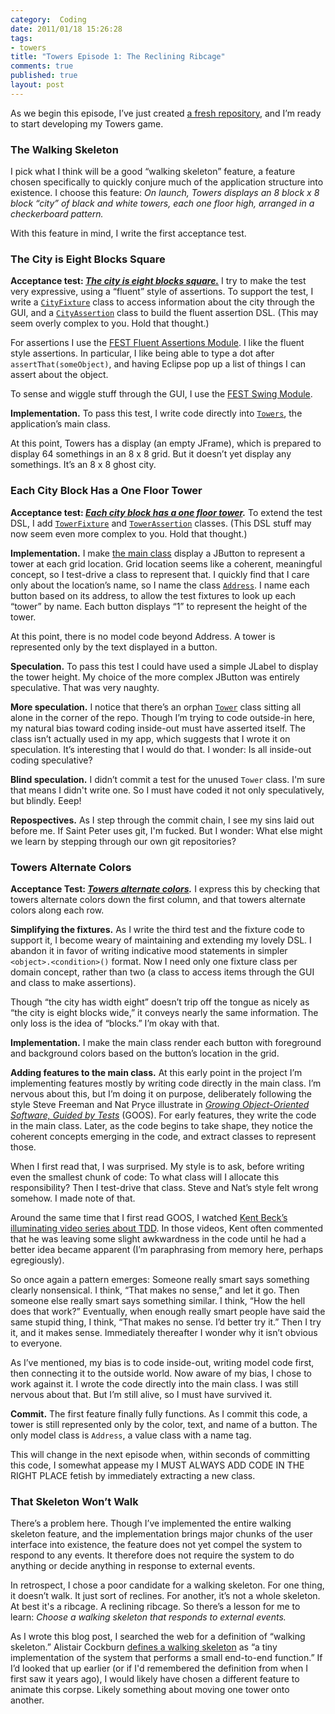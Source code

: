 ```yaml
--- 
category:  Coding
date: 2011/01/18 15:26:28
tags: 
- towers
title: "Towers Episode 1: The Reclining Ribcage"
comments: true
published: true
layout: post
---
```


<p>As we begin this episode, I’ve just created <a href="https://github.com/dhemery/Towers/commit/252be5b80247ba67f5e04a25ad5ac4b88c0c059a">a fresh repository</a>, and I’m ready to start developing my Towers game.</p>

<h3>The Walking Skeleton</h3>

<p>I pick what I think will be a good “walking skeleton” feature, a feature chosen specifically to quickly conjure much of the application structure into existence. I choose this feature: <em>On launch, Towers displays an 8 block x 8 block “city” of black and white towers, each one floor high, arranged in a checkerboard pattern.</em></p>

<p>With this feature in mind, I write the first acceptance test.</p>

<h3>The City is Eight Blocks Square</h3>

<p><strong>Acceptance test: <em><a href="https://github.com/dhemery/Towers/blob/7bf3a0496709373f5724e2b7a7dfebdf45b17698/test/acceptance/com/dhemery/towers/application/OnLaunch.java">The city is eight blocks square.</a></em></strong> I try to make the test very expressive, using a “fluent” style of assertions. To support the test, I write a <code><a href="https://github.com/dhemery/Towers/blob/057d4dec5bbce846f2cb666fbd40fda92812c2b6/test/acceptance/com/dhemery/towers/application/fixtures/CityFixture.java">CityFixture</a></code> class to access information about the city through the GUI, and a <code><a href="https://github.com/dhemery/Towers/blob/057d4dec5bbce846f2cb666fbd40fda92812c2b6/test/acceptance/com/dhemery/towers/application/fixtures/CityAssertion.java">CityAssertion</a></code> class to build the fluent assertion DSL. (This may seem overly complex to you. Hold that thought.)</p>

<p>For assertions I use the <a href="http://docs.codehaus.org/display/FEST/Fluent+Assertions+Module">FEST Fluent Assertions Module</a>. I like the fluent style assertions. In particular, I like being able to type a dot after <code>assertThat(someObject)</code>, and having Eclipse pop up a list of things I can assert about the object.</p>

<p>To sense and wiggle stuff through the GUI, I use the <a href="http://docs.codehaus.org/display/FEST/Swing+Module">FEST Swing Module</a>.</p>

<p><strong>Implementation.</strong> To pass this test, I write code directly into <code><a href="https://github.com/dhemery/Towers/blob/7bf3a0496709373f5724e2b7a7dfebdf45b17698/src/com/dhemery/towers/application/Towers.java">Towers</a></code>, the application’s main class.</p>

<p>At this point, Towers has a display (an empty JFrame), which is prepared to display 64 somethings in an 8 x 8 grid. But it doesn’t yet display any somethings. It’s an 8 x 8 ghost city.</p>

<h3>Each City Block Has a One Floor Tower</h3>

<p><strong>Acceptance test: <em><a href="https://github.com/dhemery/Towers/blob/ec08ffa0727c1fd314fed881fd1086e8d63227bd/test/acceptance/com/dhemery/towers/application/OnLaunch.java">Each city block has a one floor tower</a>.</em></strong> To extend the test DSL, I add <code><a href="https://github.com/dhemery/Towers/blob/ec08ffa0727c1fd314fed881fd1086e8d63227bd/test/acceptance/com/dhemery/towers/application/fixtures/TowerFixture.java">TowerFixture</a></code> and <code><a href="https://github.com/dhemery/Towers/blob/ec08ffa0727c1fd314fed881fd1086e8d63227bd/test/acceptance/com/dhemery/towers/application/fixtures/TowerAssertion.java">TowerAssertion</a></code> classes. (This DSL stuff may now seem even more complex to you. Hold that thought.)</p>

<p><strong>Implementation.</strong> I make <a href="https://github.com/dhemery/Towers/blob/ec08ffa0727c1fd314fed881fd1086e8d63227bd/src/com/dhemery/towers/application/Towers.java">the main class</a> display a JButton to represent a tower at each grid location. Grid location seems like a coherent, meaningful concept, so I test-drive a class to represent that. I quickly find that I care only about the location’s name, so I name the class <code><a href="https://github.com/dhemery/Towers/blob/ec08ffa0727c1fd314fed881fd1086e8d63227bd/src/com/dhemery/towers/model/Address.java">Address</a></code>. I name each button based on its address, to allow the test fixtures to look up each “tower” by name. Each button displays “1” to represent the height of the tower.</p>

<p>At this point, there is no model code beyond Address. A tower is represented only by the text displayed in a button.</p>

<p><strong>Speculation.</strong> To pass this test I could have used a simple JLabel to display the tower height. My choice of the more complex JButton was entirely speculative. That was very naughty.</p>

<p><strong>More speculation.</strong> I notice that there’s an orphan <code><a href="https://github.com/dhemery/Towers/blob/ec08ffa0727c1fd314fed881fd1086e8d63227bd/src/com/dhemery/towers/model/Tower.java">Tower</a></code> class sitting all alone in the corner of the repo. Though I’m trying to code outside-in here, my natural bias toward coding inside-out must have asserted itself. The class isn’t actually used in my app, which suggests that I wrote it on speculation. It’s interesting that I would do that. I wonder: Is all inside-out coding speculative?</p>

<p><strong>Blind speculation.</strong> I didn’t commit a test for the unused <code>Tower</code> class. I'm sure that means I didn't write one. So I must have coded it not only speculatively, but blindly. Eeep!</p>

<p><strong>Repospectives.</strong> As I step through the commit chain, I see my sins laid out before me. If Saint Peter uses git, I'm fucked. But I wonder: What else might we learn by stepping through our own git repositories?</p>

<h3>Towers Alternate Colors</h3>

<p><strong>Acceptance Test: <em><a href="https://github.com/dhemery/Towers/blob/master/test/acceptance/com/dhemery/towers/application/OnLaunch.java">Towers alternate colors</a>.</em></strong> I express this by checking that towers alternate colors down the first column, and that towers alternate colors along each row.</p>

<p><strong>Simplifying the fixtures.</strong> As I write the third test and the fixture code to support it, I become weary of maintaining and extending my lovely DSL. I abandon it in favor of writing indicative mood statements in simpler <code>&lt;object&gt;.&lt;condition&gt;()</code> format. Now I need only one fixture class per domain concept, rather than two (a class to access items through the GUI and class to make assertions).</p>

<p>Though “the city has width eight” doesn’t trip off the tongue as nicely as “the city is eight blocks wide,” it conveys nearly the same information. The only loss is the idea of “blocks.” I’m okay with that.</p>

<p><strong>Implementation.</strong> I make the main class render each button with foreground and background colors based on the button’s location in the grid.</p>

<p><strong>Adding features to the main class.</strong> At this early point in the project I’m implementing features mostly by writing code directly in the main class. I’m nervous about this, but I’m doing it on purpose, deliberately following the style Steve Freeman and Nat Pryce illustrate in <em><a href="http://www.amazon.com/exec/obidos/ASIN/0321503627/dalehemery-20">Growing Object-Oriented Software, Guided by Tests</a></em> (GOOS). For early features, they write the code in the main class. Later, as the code begins to take shape, they notice the coherent concepts emerging in the code, and extract classes to represent those.</p>

<p>When I first read that, I was surprised. My style is to ask, before writing even the smallest chunk of code: To what class will I allocate this responsibility? Then I test-drive that class. Steve and Nat’s style felt wrong somehow. I made note of that.</p>

<p>Around the same time that I first read GOOS, I watched <a href="http://pragprog.com/screencasts/v-kbtdd/test-driven-development">Kent Beck’s illuminating video series about TDD</a>. In those videos, Kent often commented that he was leaving some slight awkwardness in the code until he had a better idea became apparent (I’m paraphrasing from memory here, perhaps egregiously).</p>

<p>So once again a pattern emerges: Someone really smart says something clearly nonsensical. I think, “That makes no sense,” and let it go. Then someone else really smart says something similar. I think, “How the hell does that work?” Eventually, when enough really smart people have said the same stupid thing, I think, “That makes no sense. I’d better try it.” Then I try it, and it makes sense. Immediately thereafter I wonder why it isn’t obvious to everyone.</p>

<p>As I’ve mentioned, my bias is to code inside-out, writing model code first, then connecting it to the outside world. Now aware of my bias, I chose to work against it. I wrote the code directly into the main class. I was still nervous about that. But I’m still alive, so I must have survived it.</p>

<p><strong>Commit.</strong> The first feature finally fully functions. As I commit this code, a tower is still represented only by the color, text, and name of a button. The only model class is <code>Address</code>, a value class with a name tag.</p>

<p>This will change in the next episode when, within seconds of committing this code, I somewhat appease my I MUST ALWAYS ADD CODE IN THE RIGHT PLACE fetish by immediately extracting a new class.</p>

<h3>That Skeleton Won’t Walk</h3>

<p>There’s a problem here. Though I’ve implemented the entire walking skeleton feature, and the implementation brings major chunks of the user interface into existence, the feature does not yet compel the system to respond to any events. It therefore does not require the system to do anything or decide anything in response to external events.</p>

<p>In retrospect, I chose a poor candidate for a walking skeleton. For one thing, it doesn’t walk. It just sort of reclines. For another, it’s not a whole skeleton. At best it's a ribcage. A reclining ribcage. So there’s a lesson for me to learn: <em>Choose a walking skeleton that responds to external events.</em></p>

<p>As I wrote this blog post, I searched the web for a definition of “walking skeleton.” Alistair Cockburn <a href="http://alistair.cockburn.us/Walking+skeleton">defines a walking skeleton</a> as “a tiny implementation of the system that performs a small end-to-end function.” If I’d looked that up earlier (or if I'd remembered the definition from when I first saw it years ago), I would likely have chosen a different feature to animate this corpse. Likely something about moving one tower onto another.</p>
